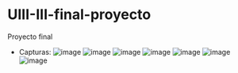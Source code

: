 # UIII-III-final-proyecto
Proyecto final
- Capturas:
![image](https://github.com/user-attachments/assets/2d1bcc21-77f4-47e2-b232-527427c99e76)
![image](https://github.com/user-attachments/assets/3966a107-cde3-4581-9725-31964ba74da8)
![image](https://github.com/user-attachments/assets/f02c9c5e-0f2a-42af-a6b8-5782c45262f3)
![image](https://github.com/user-attachments/assets/0133fd12-8c51-4bbe-853a-b2971f4d9912)
![image](https://github.com/user-attachments/assets/04ca668c-9fe6-4b02-a6f0-838020ef1bf3)
![image](https://github.com/user-attachments/assets/1f0dd20d-637b-47a0-9a7d-740c25396da0)
![image](https://github.com/user-attachments/assets/bbe03f06-a7b4-48d3-8346-6d18a59bc608)




